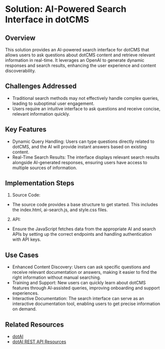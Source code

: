 # Solution: AI-Powered Search Interface in dotCMS


## Overview
This solution provides an AI-powered search interface for dotCMS that allows users to ask questions about dotCMS content and retrieve relevant information in real-time. It leverages an OpenAI to generate dynamic responses and search results, enhancing the user experience and content discoverability.

## Challenges Addressed
- Traditional search methods may not effectively handle complex queries, leading to suboptimal user engagement.
- Users require an intuitive interface to ask questions and receive concise, relevant information quickly.

## Key Features
- Dynamic Query Handling: Users can type questions directly related to dotCMS, and the AI will provide instant answers based on existing content.
- Real-Time Search Results: The interface displays relevant search results alongside AI-generated responses, ensuring users have access to multiple sources of information.

## Implementation Steps
1. Source Code:
- The source code provides a base structure to get started. This includes the index.html, ai-search.js, and style.css files.
2. API:
- Ensure the JavaScript fetches data from the appropriate AI and search APIs by setting up the correct endpoints and handling authentication with API keys.

## Use Cases
- Enhanced Content Discovery: Users can ask specific questions and receive relevant documentation or answers, making it easier to find the right information without manual searching.
- Training and Support: New users can quickly learn about dotCMS features through AI-assisted queries, improving onboarding and support experiences.
- Interactive Documentation: The search interface can serve as an interactive documentation tool, enabling users to get precise information on demand.

## Related Resources
- [dotAI](https://www.dotcms.com/docs/latest/dotai)
- [dotAI REST API Resources](https://www.dotcms.com/docs/latest/dotai-api)
